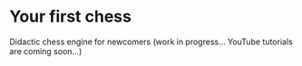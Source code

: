 # Your first chess
Didactic chess engine for newcomers
(work in progress... YouTube tutorials are coming soon...)
